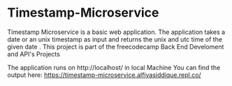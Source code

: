 # Timestamp-Microservice
Timestamp Microservice is a basic web application. The application takes a date or an unix timestamp as input and returns the unix and utc time of the given date . This project is part of the freecodecamp Back End Develoment and API's Projects

The application runs on http://localhost/ in local Machine
You can find the output here: https://timestamp-microservice.alfiyasiddique.repl.co/

